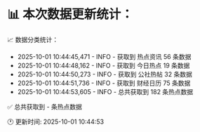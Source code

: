 📊 本次数据更新统计：
==========================

📈 数据分类统计：
- 2025-10-01 10:44:45,471 - INFO - 获取到 热点资讯 56 条数据
- 2025-10-01 10:44:48,162 - INFO - 获取到 今日热点 19 条数据
- 2025-10-01 10:44:50,273 - INFO - 获取到 公社热帖 32 条数据
- 2025-10-01 10:44:51,736 - INFO - 获取到 财经日历 75 条数据
- 2025-10-01 10:44:53,605 - INFO - 总共获取到 182 条热点数据

✅ 总共获取到 - 条热点数据

🕐 更新时间: 2025-10-01 10:44:53

